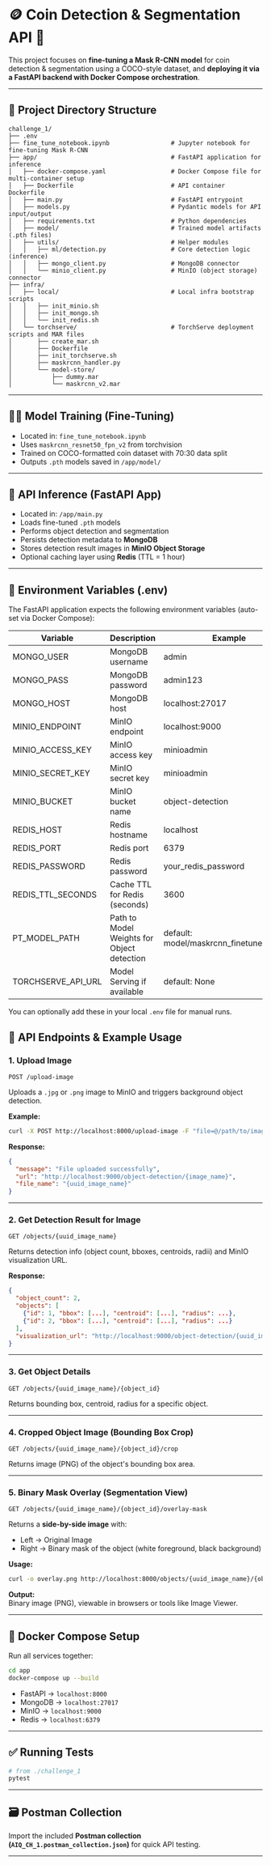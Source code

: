 
# 🪙 Coin Detection & Segmentation API 🚀

This project focuses on **fine-tuning a Mask R-CNN model** for coin detection & segmentation using a COCO-style dataset, and **deploying it via a FastAPI backend with Docker Compose orchestration**.

---

## 📂 Project Directory Structure

```
challenge_1/
├── .env
├── fine_tune_notebook.ipynb                 # Jupyter notebook for fine-tuning Mask R-CNN
├── app/                                     # FastAPI application for inference
│   ├── docker-compose.yaml                  # Docker Compose file for multi-container setup
│   ├── Dockerfile                           # API container Dockerfile
│   ├── main.py                              # FastAPI entrypoint
│   ├── models.py                            # Pydantic models for API input/output
│   ├── requirements.txt                     # Python dependencies
│   ├── model/                               # Trained model artifacts (.pth files)
│   ├── utils/                               # Helper modules
│   │   ├── ml/detection.py                  # Core detection logic (inference)
│   │   ├── mongo_client.py                  # MongoDB connector
│   │   └── minio_client.py                  # MinIO (object storage) connector
├── infra/
│   ├── local/                               # Local infra bootstrap scripts
│   │   ├── init_minio.sh
│   │   ├── init_mongo.sh
│   │   └── init_redis.sh
│   └── torchserve/                          # TorchServe deployment scripts and MAR files
│       ├── create_mar.sh
│       ├── Dockerfile
│       ├── init_torchserve.sh
│       ├── maskrcnn_handler.py
│       └── model-store/
│           ├── dummy.mar
│           └── maskrcnn_v2.mar
```

---

## 🏋️‍♂️ Model Training (Fine-Tuning)

- Located in: `fine_tune_notebook.ipynb`
- Uses `maskrcnn_resnet50_fpn_v2` from torchvision
- Trained on COCO-formatted coin dataset with 70:30 data split
- Outputs `.pth` models saved in `/app/model/`

---

## 🧪 API Inference (FastAPI App)

- Located in: `/app/main.py`
- Loads fine-tuned `.pth` models
- Performs object detection and segmentation
- Persists detection metadata to **MongoDB**
- Stores detection result images in **MinIO Object Storage**
- Optional caching layer using **Redis** (TTL = 1 hour)

---


## 🌱 Environment Variables (.env)

The FastAPI application expects the following environment variables (auto-set via Docker Compose):

| Variable | Description                                | Example                                  |
|---|--------------------------------------------|------------------------------------------|
| MONGO_USER | MongoDB username                           | admin                                    |
| MONGO_PASS | MongoDB password                           | admin123                                 |
| MONGO_HOST | MongoDB host                               | localhost:27017                          |
| MINIO_ENDPOINT | MinIO endpoint                             | localhost:9000                           |
| MINIO_ACCESS_KEY | MinIO access key                           | minioadmin                               |
| MINIO_SECRET_KEY | MinIO secret key                           | minioadmin                               |
| MINIO_BUCKET | MinIO bucket name                          | object-detection                         |
| REDIS_HOST | Redis hostname                             | localhost                                |
| REDIS_PORT | Redis port                                 | 6379                                     |
| REDIS_PASSWORD | Redis password                             | your_redis_password                      |
| REDIS_TTL_SECONDS | Cache TTL for Redis (seconds)              | 3600                                     |
| PT_MODEL_PATH | Path to Model Weights for Object detection | default: model/maskrcnn_finetuned_v2.pth |
| TORCHSERVE_API_URL | Model Serving if available                 | default: None                            |

You can optionally add these in your local `.env` file for manual runs.



## 📡 API Endpoints & Example Usage

### 1. **Upload Image**

`POST /upload-image`

Uploads a `.jpg` or `.png` image to MinIO and triggers background object detection.

**Example:**
```bash
curl -X POST http://localhost:8000/upload-image -F "file=@/path/to/image.jpg"
```

**Response:**
```json
{
  "message": "File uploaded successfully",
  "url": "http://localhost:9000/object-detection/{image_name}",
  "file_name": "{uuid_image_name}"
}
```

---

### 2. **Get Detection Result for Image**

`GET /objects/{uuid_image_name}`

Returns detection info (object count, bboxes, centroids, radii) and MinIO visualization URL.

**Response:**
```json
{
  "object_count": 2,
  "objects": [
    {"id": 1, "bbox": [...], "centroid": [...], "radius": ...},
    {"id": 2, "bbox": [...], "centroid": [...], "radius": ...}
  ],
  "visualization_url": "http://localhost:9000/object-detection/{uuid_image_name}_masked.png"
}
```

---

### 3. **Get Object Details**

`GET /objects/{uuid_image_name}/{object_id}`

Returns bounding box, centroid, radius for a specific object.

---

### 4. **Cropped Object Image (Bounding Box Crop)**

`GET /objects/{uuid_image_name}/{object_id}/crop`

Returns image (PNG) of the object's bounding box area.

---

### 5. **Binary Mask Overlay (Segmentation View)**

`GET /objects/{uuid_image_name}/{object_id}/overlay-mask`

Returns a **side-by-side image** with:  
- Left → Original Image  
- Right → Binary mask of the object (white foreground, black background)

**Usage:**
```bash
curl -o overlay.png http://localhost:8000/objects/{uuid_image_name}/{object_id}/overlay-mask
```

**Output:**  
Binary image (PNG), viewable in browsers or tools like Image Viewer.

---

## 🐳 Docker Compose Setup

Run all services together:

```bash
cd app
docker-compose up --build
```

- FastAPI → `localhost:8000`
- MongoDB → `localhost:27017`
- MinIO → `localhost:9000`
- Redis → `localhost:6379`

---

## ✅ Running Tests

```bash
# from ./challenge_1
pytest
```

---

## 🗃️ Postman Collection

Import the included **Postman collection (`AIQ_CH_1.postman_collection.json`)** for quick API testing.

---
